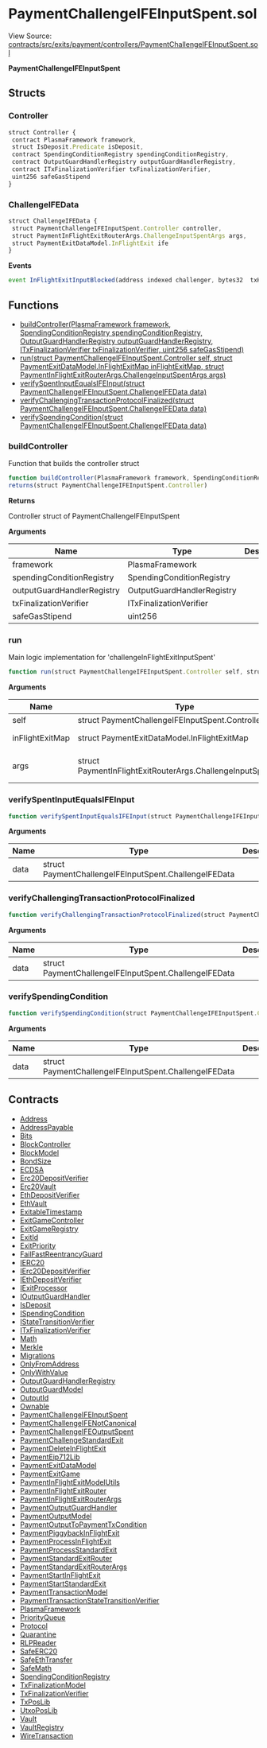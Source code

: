 # PaymentChallengeIFEInputSpent.sol

View Source: [contracts/src/exits/payment/controllers/PaymentChallengeIFEInputSpent.sol](../../contracts/src/exits/payment/controllers/PaymentChallengeIFEInputSpent.sol)

**PaymentChallengeIFEInputSpent**

## Structs
### Controller

```js
struct Controller {
 contract PlasmaFramework framework,
 struct IsDeposit.Predicate isDeposit,
 contract SpendingConditionRegistry spendingConditionRegistry,
 contract OutputGuardHandlerRegistry outputGuardHandlerRegistry,
 contract ITxFinalizationVerifier txFinalizationVerifier,
 uint256 safeGasStipend
}
```

### ChallengeIFEData

```js
struct ChallengeIFEData {
 struct PaymentChallengeIFEInputSpent.Controller controller,
 struct PaymentInFlightExitRouterArgs.ChallengeInputSpentArgs args,
 struct PaymentExitDataModel.InFlightExit ife
}
```

**Events**

```js
event InFlightExitInputBlocked(address indexed challenger, bytes32  txHash, uint16  inputIndex);
```

## Functions

- [buildController(PlasmaFramework framework, SpendingConditionRegistry spendingConditionRegistry, OutputGuardHandlerRegistry outputGuardHandlerRegistry, ITxFinalizationVerifier txFinalizationVerifier, uint256 safeGasStipend)](#buildcontroller)
- [run(struct PaymentChallengeIFEInputSpent.Controller self, struct PaymentExitDataModel.InFlightExitMap inFlightExitMap, struct PaymentInFlightExitRouterArgs.ChallengeInputSpentArgs args)](#run)
- [verifySpentInputEqualsIFEInput(struct PaymentChallengeIFEInputSpent.ChallengeIFEData data)](#verifyspentinputequalsifeinput)
- [verifyChallengingTransactionProtocolFinalized(struct PaymentChallengeIFEInputSpent.ChallengeIFEData data)](#verifychallengingtransactionprotocolfinalized)
- [verifySpendingCondition(struct PaymentChallengeIFEInputSpent.ChallengeIFEData data)](#verifyspendingcondition)

### buildController

Function that builds the controller struct

```js
function buildController(PlasmaFramework framework, SpendingConditionRegistry spendingConditionRegistry, OutputGuardHandlerRegistry outputGuardHandlerRegistry, ITxFinalizationVerifier txFinalizationVerifier, uint256 safeGasStipend) public view
returns(struct PaymentChallengeIFEInputSpent.Controller)
```

**Returns**

Controller struct of PaymentChallengeIFEInputSpent

**Arguments**

| Name        | Type           | Description  |
| ------------- |------------- | -----|
| framework | PlasmaFramework |  | 
| spendingConditionRegistry | SpendingConditionRegistry |  | 
| outputGuardHandlerRegistry | OutputGuardHandlerRegistry |  | 
| txFinalizationVerifier | ITxFinalizationVerifier |  | 
| safeGasStipend | uint256 |  | 

### run

Main logic implementation for 'challengeInFlightExitInputSpent'

```js
function run(struct PaymentChallengeIFEInputSpent.Controller self, struct PaymentExitDataModel.InFlightExitMap inFlightExitMap, struct PaymentInFlightExitRouterArgs.ChallengeInputSpentArgs args) public nonpayable
```

**Arguments**

| Name        | Type           | Description  |
| ------------- |------------- | -----|
| self | struct PaymentChallengeIFEInputSpent.Controller | The controller struct | 
| inFlightExitMap | struct PaymentExitDataModel.InFlightExitMap | The storage of all in-flight exit data | 
| args | struct PaymentInFlightExitRouterArgs.ChallengeInputSpentArgs | Arguments of 'challengeInFlightExitInputSpent' function from client | 

### verifySpentInputEqualsIFEInput

```js
function verifySpentInputEqualsIFEInput(struct PaymentChallengeIFEInputSpent.ChallengeIFEData data) private pure
```

**Arguments**

| Name        | Type           | Description  |
| ------------- |------------- | -----|
| data | struct PaymentChallengeIFEInputSpent.ChallengeIFEData |  | 

### verifyChallengingTransactionProtocolFinalized

```js
function verifyChallengingTransactionProtocolFinalized(struct PaymentChallengeIFEInputSpent.ChallengeIFEData data) private view
```

**Arguments**

| Name        | Type           | Description  |
| ------------- |------------- | -----|
| data | struct PaymentChallengeIFEInputSpent.ChallengeIFEData |  | 

### verifySpendingCondition

```js
function verifySpendingCondition(struct PaymentChallengeIFEInputSpent.ChallengeIFEData data) private view
```

**Arguments**

| Name        | Type           | Description  |
| ------------- |------------- | -----|
| data | struct PaymentChallengeIFEInputSpent.ChallengeIFEData |  | 

## Contracts

* [Address](Address.md)
* [AddressPayable](AddressPayable.md)
* [Bits](Bits.md)
* [BlockController](BlockController.md)
* [BlockModel](BlockModel.md)
* [BondSize](BondSize.md)
* [ECDSA](ECDSA.md)
* [Erc20DepositVerifier](Erc20DepositVerifier.md)
* [Erc20Vault](Erc20Vault.md)
* [EthDepositVerifier](EthDepositVerifier.md)
* [EthVault](EthVault.md)
* [ExitableTimestamp](ExitableTimestamp.md)
* [ExitGameController](ExitGameController.md)
* [ExitGameRegistry](ExitGameRegistry.md)
* [ExitId](ExitId.md)
* [ExitPriority](ExitPriority.md)
* [FailFastReentrancyGuard](FailFastReentrancyGuard.md)
* [IERC20](IERC20.md)
* [IErc20DepositVerifier](IErc20DepositVerifier.md)
* [IEthDepositVerifier](IEthDepositVerifier.md)
* [IExitProcessor](IExitProcessor.md)
* [IOutputGuardHandler](IOutputGuardHandler.md)
* [IsDeposit](IsDeposit.md)
* [ISpendingCondition](ISpendingCondition.md)
* [IStateTransitionVerifier](IStateTransitionVerifier.md)
* [ITxFinalizationVerifier](ITxFinalizationVerifier.md)
* [Math](Math.md)
* [Merkle](Merkle.md)
* [Migrations](Migrations.md)
* [OnlyFromAddress](OnlyFromAddress.md)
* [OnlyWithValue](OnlyWithValue.md)
* [OutputGuardHandlerRegistry](OutputGuardHandlerRegistry.md)
* [OutputGuardModel](OutputGuardModel.md)
* [OutputId](OutputId.md)
* [Ownable](Ownable.md)
* [PaymentChallengeIFEInputSpent](PaymentChallengeIFEInputSpent.md)
* [PaymentChallengeIFENotCanonical](PaymentChallengeIFENotCanonical.md)
* [PaymentChallengeIFEOutputSpent](PaymentChallengeIFEOutputSpent.md)
* [PaymentChallengeStandardExit](PaymentChallengeStandardExit.md)
* [PaymentDeleteInFlightExit](PaymentDeleteInFlightExit.md)
* [PaymentEip712Lib](PaymentEip712Lib.md)
* [PaymentExitDataModel](PaymentExitDataModel.md)
* [PaymentExitGame](PaymentExitGame.md)
* [PaymentInFlightExitModelUtils](PaymentInFlightExitModelUtils.md)
* [PaymentInFlightExitRouter](PaymentInFlightExitRouter.md)
* [PaymentInFlightExitRouterArgs](PaymentInFlightExitRouterArgs.md)
* [PaymentOutputGuardHandler](PaymentOutputGuardHandler.md)
* [PaymentOutputModel](PaymentOutputModel.md)
* [PaymentOutputToPaymentTxCondition](PaymentOutputToPaymentTxCondition.md)
* [PaymentPiggybackInFlightExit](PaymentPiggybackInFlightExit.md)
* [PaymentProcessInFlightExit](PaymentProcessInFlightExit.md)
* [PaymentProcessStandardExit](PaymentProcessStandardExit.md)
* [PaymentStandardExitRouter](PaymentStandardExitRouter.md)
* [PaymentStandardExitRouterArgs](PaymentStandardExitRouterArgs.md)
* [PaymentStartInFlightExit](PaymentStartInFlightExit.md)
* [PaymentStartStandardExit](PaymentStartStandardExit.md)
* [PaymentTransactionModel](PaymentTransactionModel.md)
* [PaymentTransactionStateTransitionVerifier](PaymentTransactionStateTransitionVerifier.md)
* [PlasmaFramework](PlasmaFramework.md)
* [PriorityQueue](PriorityQueue.md)
* [Protocol](Protocol.md)
* [Quarantine](Quarantine.md)
* [RLPReader](RLPReader.md)
* [SafeERC20](SafeERC20.md)
* [SafeEthTransfer](SafeEthTransfer.md)
* [SafeMath](SafeMath.md)
* [SpendingConditionRegistry](SpendingConditionRegistry.md)
* [TxFinalizationModel](TxFinalizationModel.md)
* [TxFinalizationVerifier](TxFinalizationVerifier.md)
* [TxPosLib](TxPosLib.md)
* [UtxoPosLib](UtxoPosLib.md)
* [Vault](Vault.md)
* [VaultRegistry](VaultRegistry.md)
* [WireTransaction](WireTransaction.md)
